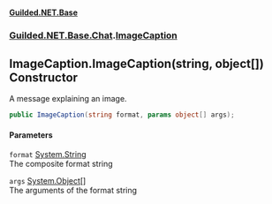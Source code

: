 
#### [Guilded.NET.Base](index 'index')
### [Guilded.NET.Base.Chat](index#Guilded_NET_Base_Chat 'Guilded.NET.Base.Chat').[ImageCaption](ImageCaption 'Guilded.NET.Base.Chat.ImageCaption')
## ImageCaption.ImageCaption(string, object[]) Constructor
A message explaining an image.  
```csharp
public ImageCaption(string format, params object[] args);
```

#### Parameters
<a name='Guilded_NET_Base_Chat_ImageCaption_ImageCaption(string_object__)_format'></a>
`format` [System.String](https://docs.microsoft.com/en-us/dotnet/api/System.String 'System.String')  
The composite format string
  
<a name='Guilded_NET_Base_Chat_ImageCaption_ImageCaption(string_object__)_args'></a>
`args` [System.Object](https://docs.microsoft.com/en-us/dotnet/api/System.Object 'System.Object')[[]](https://docs.microsoft.com/en-us/dotnet/api/System.Array 'System.Array')  
The arguments of the format string
  
